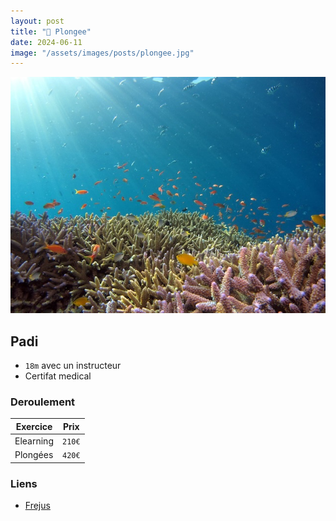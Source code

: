```yaml
---
layout: post
title: "🤿 Plongee"
date: 2024-06-11
image: "/assets/images/posts/plongee.jpg"
---
```


![plongee](/assets/images/posts/plongee.jpg)

## Padi

- `18m` avec un instructeur
- Certifat medical


### Deroulement

| Exercice | Prix |
|----------|:-------------:|
| Elearning | `210€` |
| Plongées | `420€` |

### Liens

- [Frejus](https://www.padi.com/dive-center/france/port-frejus-plongee/)

